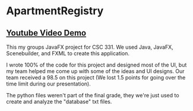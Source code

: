 # ApartmentRegistry
## [Youtube Video Demo](https://youtu.be/N8n2rjXEYlA?si=WVH1_2zL1GBSyvJi)

This my groups JavaFX project for CSC 331. We used Java, JavaFX, Scenebuilder, and FXML to create this application.

I wrote 100% of the code for this project and designed most of the UI, but my team helped me come up with some of the ideas and UI designs. Our team received a 98.5 on this project (We lost 1.5 points for going over the time limit during our presentation).

The python files weren't part of the final grade, they we're just used to create and analyze the "database" txt files.

